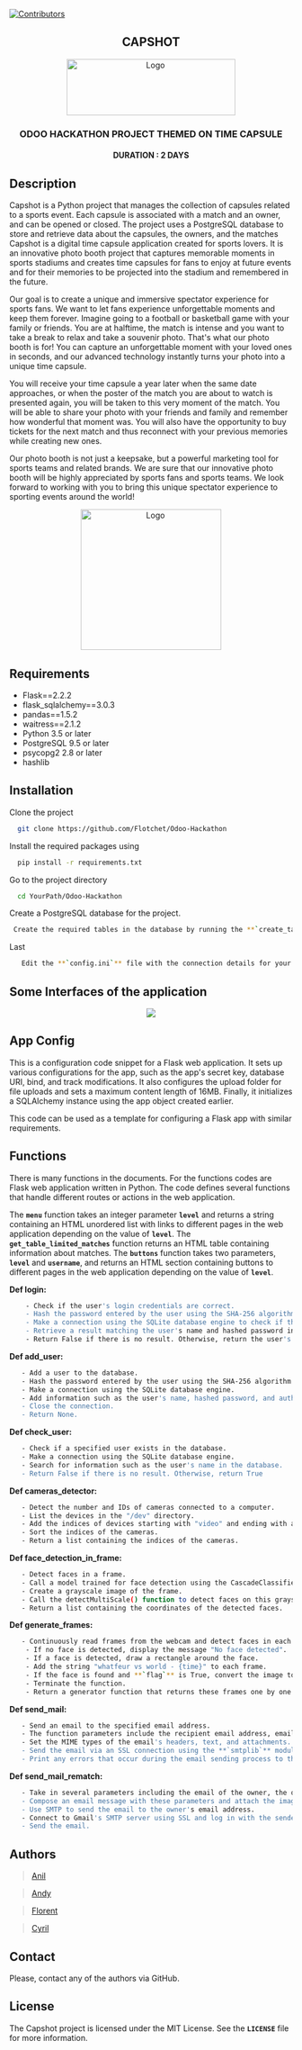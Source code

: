[![Contributors][contributors-shield]][contributors-url]

<h2 align="center"> CAPSHOT </h2>
<p align="center"><a href="https://www.odoo.com/">
<img src="https://odoocdn.com/openerp_website/static/src/img/assets/png/odoo_logo.png" alt="Logo" width="300" height="100"></a></p>
<h3 align="center"> ODOO HACKATHON PROJECT THEMED ON TIME CAPSULE </h4>
<h4 align="center"> DURATION :  2 DAYS </h3>

##  Description

Capshot is a Python project that manages the collection of capsules related to a sports event. Each capsule is associated with a match and an owner, and can be opened or closed. The project uses a PostgreSQL database to store and retrieve data about the capsules, the owners, and the matches Capshot is a digital time capsule application created for sports lovers. It is an innovative photo booth project that captures memorable moments in sports stadiums and creates time capsules for fans to enjoy at future events and for their memories to be projected into the stadium and remembered in the future.

Our goal is to create a unique and immersive spectator experience for sports fans. We want to let fans experience unforgettable moments and keep them forever. Imagine going to a football or basketball game with your family or friends. You are at halftime, the match is intense and you want to take a break to relax and take a souvenir photo. That's what our photo booth is for! You can capture an unforgettable moment with your loved ones in seconds, and our advanced technology instantly turns your photo into a unique time capsule.

You will receive your time capsule a year later when the same date approaches, or when the poster of the match you are about to watch is presented again, you will be taken to this very moment of the match. You will be able to share your photo with your friends and family and remember how wonderful that moment was. You will also have the opportunity to buy tickets for the next match and thus reconnect with your previous memories while creating new ones.

Our photo booth is not just a keepsake, but a powerful marketing tool for sports teams and related brands.
We are sure that our innovative photo booth will be highly appreciated by sports fans and sports teams. We look forward to working with you to bring this unique spectator experience to sporting events around the world!

<p align="center"><a href="https://www.odoo.com/">
<img src="https://i.hizliresim.com/spwesl9.png" alt="Logo" width="250" height="250"></a></p>

## Requirements
<!DOCTYPE html>
<html>
  <body>
    <ul>
      <li>Flask==2.2.2</li>
      <li>flask_sqlalchemy==3.0.3</li>
      <li>pandas==1.5.2</li>
      <li>waitress==2.1.2</li>
      <li>Python 3.5 or later</li>
      <li>PostgreSQL 9.5 or later</li>
      <li>psycopg2 2.8 or later</li>
      <li>hashlib</li>
    </ul>
  </body>
</html>


## Installation

Clone the project

```bash
  git clone https://github.com/Flotchet/Odoo-Hackathon
```
 Install the required packages using

```bash
  pip install -r requirements.txt
```
 
Go to the project directory

```bash
  cd YourPath/Odoo-Hackathon
```
Create a PostgreSQL database for the project. 

```bash
 Create the required tables in the database by running the **`create_tables.sql`** script.
```
Last 
```bash
   Edit the **`config.ini`** file with the connection details for your PostgreSQL database.
   ```
   
## Some Interfaces of the application
<p align="center"><img src="https://imgyukle.com/f/2023/04/02/Q1AGaN.png"></p>


## App Config

This is a configuration code snippet for a Flask web application. It sets up various configurations for the app, such as the app's secret key, database URI, bind, and track modifications. It also configures the upload folder for file uploads and sets a maximum content length of 16MB. Finally, it initializes a SQLAlchemy instance using the app object created earlier.

This code can be used as a template for configuring a Flask app with similar requirements.

## Functions 

There is many functions in the documents. For the functions codes are Flask web application written in Python. The code defines several functions that handle different routes or actions in the web application.

The **`menu`** function takes an integer parameter **`level`** and returns a string containing an HTML unordered list with links to different pages in the web application depending on the value of **`level`**. The **`get_table_limited_matches`** function returns an HTML table containing information about matches. The **`buttons`** function takes two parameters, **`level`** and **`username`**, and returns an HTML section containing buttons to different pages in the web application depending on the value of **`level`**.

**Def login:**
```sh
    - Check if the user's login credentials are correct.
    - Hash the password entered by the user using the SHA-256 algorithm.
    - Make a connection using the SQLite database engine to check if the user is present in the database.
    - Retrieve a result matching the user's name and hashed password in the database.
    - Return False if there is no result. Otherwise, return the user's authorization level (result[0][2]).
```
 **Def add_user:**
 ```sh
    - Add a user to the database.
    - Hash the password entered by the user using the SHA-256 algorithm.
    - Make a connection using the SQLite database engine.
    - Add information such as the user's name, hashed password, and authorization level to the database.
    - Close the connection.
    - Return None.
```

**Def check_user:**
 ```sh
    - Check if a specified user exists in the database.
    - Make a connection using the SQLite database engine.
    - Search for information such as the user's name in the database.
    - Return False if there is no result. Otherwise, return True
```

**Def cameras_detector:**
 ```sh
    - Detect the number and IDs of cameras connected to a computer.
    - List the devices in the "/dev" directory.
    - Add the indices of devices starting with "video" and ending with an even number to the list.
    - Sort the indices of the cameras.
    - Return a list containing the indices of the cameras.
```

 **Def face_detection_in_frame:**
 ```sh
    - Detect faces in a frame.
    - Call a model trained for face detection using the CascadeClassifier class in the cv2 library.
    - Create a grayscale image of the frame.
    - Call the detectMultiScale() function to detect faces on this grayscale image.
    - Return a list containing the coordinates of the detected faces.
```

**Def generate_frames:**
```sh
   - Continuously read frames from the webcam and detect faces in each frame.
    - If no face is detected, display the message "No face detected".
    - If a face is detected, draw a rectangle around the face.
    - Add the string "whatfeur vs world - {time}" to each frame.
    - If the face is found and **`flag`** is True, convert the image to Base64 format and save it to a database.
    - Terminate the function.
    - Return a generator function that returns these frames one by one.
```

 **Def send_mail:**
 ```sh
    - Send an email to the specified email address.
    - The function parameters include the recipient email address, email subject, email body, and the path of an image file to be attached.
    - Set the MIME types of the email's headers, text, and attachments.
    - Send the email via an SSL connection using the **`smtplib`** module.
    - Print any errors that occur during the email sending process to the screen.
```

**Def send_mail_rematch:**
 ```sh
    - Take in several parameters including the email of the owner, the owner's name, the stadium name, local team name, visitor team name, and an image path.
    - Compose an email message with these parameters and attach the image located at the provided path.
    - Use SMTP to send the email to the owner's email address.
    - Connect to Gmail's SMTP server using SSL and log in with the sender email and SMTP password.
    - Send the email.
```


## Authors

> [Anil](https://github.com/anilembel)

> [Andy](https://github.com/andygilet)

> [Florent](https://github.com/Flotchet)

> [Cyril](https://github.com/chipsi44)


<!-- CONTACT -->

## Contact

Please, contact any of the authors via GitHub.

## **License**

The Capshot project is licensed under the MIT License. See the **`LICENSE`** file for more information.

<!-- MARKDOWN LINKS & IMAGES -->
<!-- https://www.markdownguide.org/basic-syntax/#reference-style-links -->

[contributors-shield]: https://img.shields.io/github/contributors/CorentinChanet/challenge-collecting-data.svg?style=for-the-badge

[contributors-url]: [https://github.com/Flotchet/Odoo-Hackathon/graphs/contributors]
